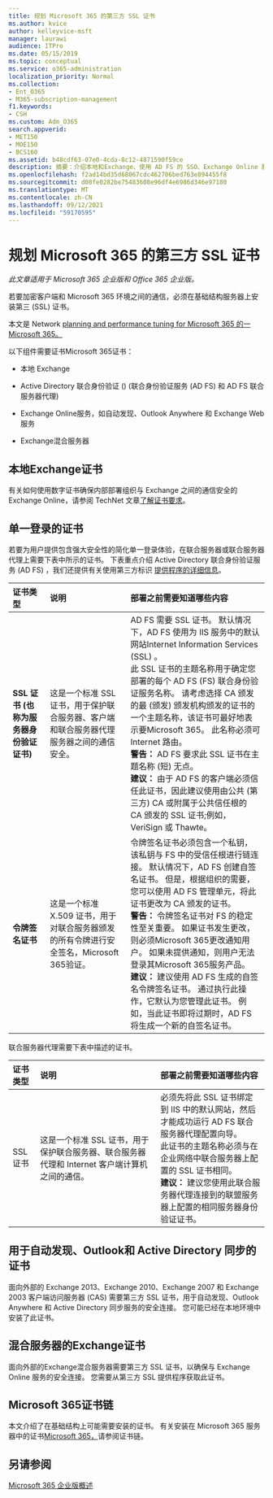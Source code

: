 ```yaml
---
title: 规划 Microsoft 365 的第三方 SSL 证书
ms.author: kvice
author: kelleyvice-msft
manager: laurawi
audience: ITPro
ms.date: 05/15/2019
ms.topic: conceptual
ms.service: o365-administration
localization_priority: Normal
ms.collection:
- Ent_O365
- M365-subscription-management
f1.keywords:
- CSH
ms.custom: Adm_O365
search.appverid:
- MET150
- MOE150
- BCS160
ms.assetid: b48cdf63-07e0-4cda-8c12-4871590f59ce
description: 摘要：介绍本地和Exchange、使用 AD FS 的 SSO、Exchange Online 服务和 web 服务Exchange SSL 证书。
ms.openlocfilehash: f2ad14bd35d68067cdc462706bed763e894455f8
ms.sourcegitcommit: d08fe0282be75483608e96df4e6986d346e97180
ms.translationtype: MT
ms.contentlocale: zh-CN
ms.lasthandoff: 09/12/2021
ms.locfileid: "59170595"
---
```

# <a name="plan-for-third-party-ssl-certificates-for-microsoft-365"></a>规划 Microsoft 365 的第三方 SSL 证书

*此文章适用于 Microsoft 365 企业版和 Office 365 企业版。* 

若要加密客户端和 Microsoft 365 环境之间的通信，必须在基础结构服务器上安装第三 (SSL) 证书。

本文是 Network [planning and performance tuning for Microsoft 365 的一Microsoft 365。](./network-planning-and-performance.md)
   
以下组件需要证书Microsoft 365证书：
  
- 本地 Exchange
    
- Active Directory 联合身份验证 ()  (联合身份验证服务 (AD FS) 和 AD FS 联合服务器代理) 
    
- Exchange Online服务，如自动发现、Outlook Anywhere 和 Exchange Web 服务
    
- Exchange混合服务器
    
## <a name="certificates-for-exchange-on-premises"></a>本地Exchange证书

有关如何使用数字证书确保内部部署组织与 Exchange 之间的通信安全的Exchange Online，请参阅 TechNet 文章[了解证书要求](/previous-versions/exchange-server/exchange-141/gg476123(v=exchg.141))。
  
## <a name="certificates-for-single-sign-on"></a>单一登录的证书

若要为用户提供包含强大安全性的简化单一登录体验，在联合服务器或联合服务器代理上需要下表中所示的证书。 下表重点介绍 Active Directory 联合身份验证服务 (AD FS) ，我们还提供有关使用第三方标识 [提供程序的详细信息](/azure/active-directory/hybrid/how-to-connect-fed-compatibility)。
  
| 证书类型 | 说明 | 部署之前需要知道哪些内容 |
|:-----|:-----|:-----|
|**SSL 证书 (也称为服务器身份验证证书)** <br/> |这是一个标准 SSL 证书，用于保护联合服务器、客户端和联合服务器代理服务器之间的通信安全。  <br/> |AD FS 需要 SSL 证书。 默认情况下，AD FS 使用为 IIS 服务中的默认网站Internet Information Services (SSL) 。  <br/> 此 SSL 证书的主题名称用于确定您部署的每个 AD FS (FS) 联合身份验证服务名称。 请考虑选择 CA 颁发的最 (颁发) 颁发机构颁发的证书的一个主题名称，该证书可最好地表示要Microsoft 365。 此名称必须可 Internet 路由。  <br/>**警告：** AD FS 要求此 SSL 证书在主题名称 (短) 无点。          <br/> **建议：** 由于 AD FS 的客户端必须信任此证书，因此建议使用由公共 (第三方) CA 或附属于公共信任根的 CA 颁发的 SSL 证书;例如，VeriSign 或 Thawte。  <br/> |
|**令牌签名证书** <br/> |这是一个标准 X.509 证书，用于对联合服务器颁发的所有令牌进行安全签名，Microsoft 365验证。  <br/> |令牌签名证书必须包含一个私钥，该私钥与 FS 中的受信任根进行链连接。 默认情况下，AD FS 创建自签名证书。 但是，根据组织的需要，您可以使用 AD FS 管理单元，将此证书更改为 CA 颁发的证书。  <br/>**警告：** 令牌签名证书对 FS 的稳定性至关重要。 如果证书发生更改，则必须Microsoft 365更改通知用户。 如果未提供通知，则用户无法登录其Microsoft 365服务产品。<br/>**建议：** 建议使用 AD FS 生成的自签名令牌签名证书。 通过执行此操作，它默认为您管理此证书。 例如，当此证书即将过期时，AD FS 将生成一个新的自签名证书。  <br/> |
   
联合服务器代理需要下表中描述的证书。
  
| 证书类型 | 说明 | 部署之前需要知道哪些内容 |
|:-----|:-----|:-----|
|SSL 证书  <br/> |这是一个标准 SSL 证书，用于保护联合服务器、联合服务器代理和 Internet 客户端计算机之间的通信。  <br/> |必须先将此 SSL 证书绑定到 IIS 中的默认网站，然后才能成功运行 AD FS 联合服务器代理配置向导。  <br/> 此证书的主题名称必须与在企业网络中联合服务器上配置的 SSL 证书相同。  <br/> **建议：** 建议您使用此联合服务器代理连接到的联盟服务器上配置的相同服务器身份验证证书。  <br/> |
   
## <a name="certificates-for-autodiscover-outlook-anywhere-and-active-directory-synchronization"></a>用于自动发现、Outlook和 Active Directory 同步的证书

面向外部的 Exchange 2013、Exchange 2010、Exchange 2007 和 Exchange 2003 客户端访问服务器 (CAS) 需要第三方 SSL 证书，用于自动发现、Outlook Anywhere 和 Active Directory 同步服务的安全连接。 您可能已经在本地环境中安装了此证书。
  
## <a name="certificate-for-an-exchange-hybrid-server"></a>混合服务器的Exchange证书

面向外部的Exchange混合服务器需要第三方 SSL 证书，以确保与 Exchange Online 服务的安全连接。 您需要从第三方 SSL 提供程序获取此证书。
  
## <a name="microsoft-365-certificate-chains"></a>Microsoft 365证书链

本文介绍了在基础结构上可能需要安装的证书。 有关安装在 Microsoft 365 服务器中的证书[Microsoft 365，](https://support.office.com/article/0c03e6b3-e73f-4316-9e2b-bf4091ae96bb)请参阅证书链。
  
## <a name="see-also"></a>另请参阅

[Microsoft 365 企业版概述](microsoft-365-overview.md)